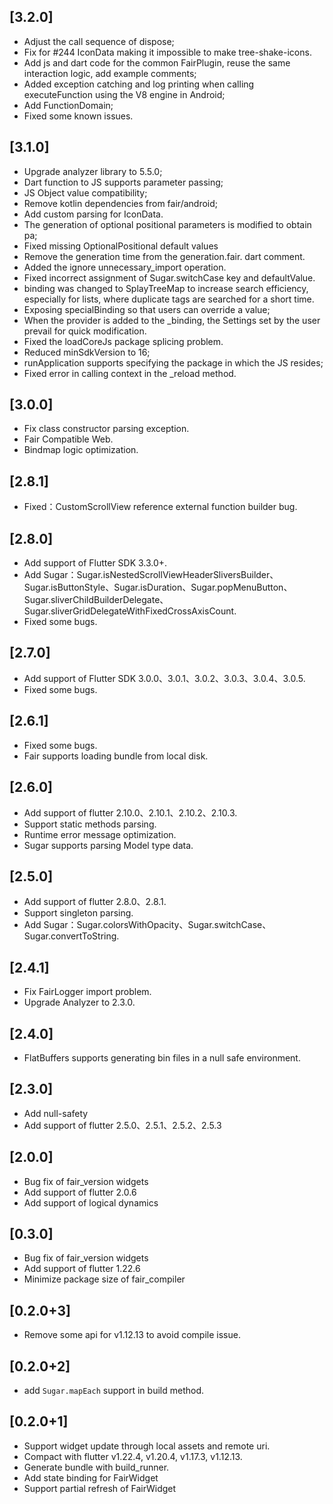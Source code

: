 ## [3.2.0]
* Adjust the call sequence of dispose;
* Fix for #244 IconData making it impossible to make tree-shake-icons.
* Add js and dart code for the common FairPlugin, reuse the same interaction logic, add example comments;
* Added exception catching and log printing when calling executeFunction using the V8 engine in Android;
* Add FunctionDomain;
* Fixed some known issues.

## [3.1.0]
* Upgrade analyzer library to 5.5.0;
* Dart function to JS supports parameter passing;
* JS Object value compatibility;
* Remove kotlin dependencies from fair/android;
* Add custom parsing for IconData.
* The generation of optional positional parameters is modified to obtain pa;
* Fixed missing OptionalPositional default values
* Remove the generation time from the generation.fair. dart comment.
* Added the ignore unnecessary_import operation.
* Fixed incorrect assignment of Sugar.switchCase key and defaultValue.
* binding was changed to SplayTreeMap to increase search efficiency, especially for lists, where duplicate tags are searched for a short time.
* Exposing specialBinding so that users can override a value;
* When the provider is added to the _binding, the Settings set by the user prevail for quick modification.
* Fixed the loadCoreJs package splicing problem.
* Reduced minSdkVersion to 16;
* runApplication supports specifying the package in which the JS resides;
* Fixed error in calling context in the _reload method.

## [3.0.0]
* Fix class constructor parsing exception.
* Fair Compatible Web.
* Bindmap logic optimization.

## [2.8.1]
* Fixed：CustomScrollView reference external function builder bug.

## [2.8.0]
* Add support of Flutter SDK 3.3.0+.
* Add Sugar：Sugar.isNestedScrollViewHeaderSliversBuilder、Sugar.isButtonStyle、Sugar.isDuration、Sugar.popMenuButton、Sugar.sliverChildBuilderDelegate、Sugar.sliverGridDelegateWithFixedCrossAxisCount.
* Fixed some bugs.

## [2.7.0]
* Add support of Flutter SDK 3.0.0、3.0.1、3.0.2、3.0.3、3.0.4、3.0.5.
* Fixed some bugs.

## [2.6.1]
* Fixed some bugs.
* Fair supports loading bundle from local disk.

## [2.6.0]
* Add support of flutter 2.10.0、2.10.1、2.10.2、2.10.3.
* Support static methods parsing.
* Runtime error message optimization.
* Sugar supports parsing Model type data.

## [2.5.0]
* Add support of flutter 2.8.0、2.8.1.
* Support singleton parsing.
* Add Sugar：Sugar.colorsWithOpacity、Sugar.switchCase、Sugar.convertToString.

## [2.4.1]
* Fix FairLogger import problem.
* Upgrade Analyzer to 2.3.0.

## [2.4.0]
* FlatBuffers supports generating bin files in a null safe environment.

## [2.3.0]
* Add null-safety
* Add support of flutter 2.5.0、2.5.1、2.5.2、2.5.3

## [2.0.0]
* Bug fix of fair_version widgets
* Add support of flutter 2.0.6
* Add support of logical dynamics

## [0.3.0]
* Bug fix of fair_version widgets
* Add support of flutter 1.22.6
* Minimize package size of fair_compiler

## [0.2.0+3]
* Remove some api for v1.12.13 to avoid compile issue.

## [0.2.0+2]
* add `Sugar.mapEach` support in build method.

## [0.2.0+1]
* Support widget update through local assets and remote uri.
* Compact with flutter v1.22.4, v1.20.4, v1.17.3, v1.12.13.
* Generate bundle with build_runner.
* Add state binding for FairWidget
* Support partial refresh of FairWidget